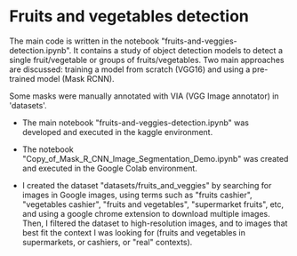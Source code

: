 # Fruits and vegetables detection

The main code is written in the notebook "fruits-and-veggies-detection.ipynb". It contains a study of object detection models to detect a single fruit/vegetable or groups of fruits/vegetables. 
Two main approaches are discussed: training a model from scratch (VGG16) and using a pre-trained model (Mask RCNN).

Some masks were manually annotated with VIA (VGG Image annotator) in 'datasets'.

- The main notebook "fruits-and-veggies-detection.ipynb" was developed and executed in the kaggle environment.
- The notebook "Copy_of_Mask_R_CNN_Image_Segmentation_Demo.ipynb" was created and executed in the Google Colab environment.

- I created the dataset "datasets/fruits_and_veggies" by searching for images in Google images, using terms such as "fruits cashier", "vegetables cashier", "fruits and vegetables", "supermarket fruits", etc, and using a google chrome extension to download multiple images. Then, I filtered the dataset to high-resolution images, and to images that best fit the context I was looking for (fruits and vegetables in supermarkets, or cashiers, or "real" contexts).